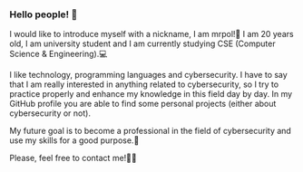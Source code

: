### Hello people! 👋

I would like to introduce myself with a nickname, I am mrpol!👦
I am 20 years old, I am university student and I am currently studying CSE (Computer Science & Engineering).💻 

I like technology, programming languages and cybersecurity. I have to say that I am really interested in anything related to cybersecurity, so I try to practice properly and enhance my knowledge in this field day by day. In my GitHub profile you are able to find some personal projects (either about cybersecurity or not).

My future goal is to become a professional in the field of cybersecurity and use my skills for a good purpose.💪

Please, feel free to contact me!🤳💼

